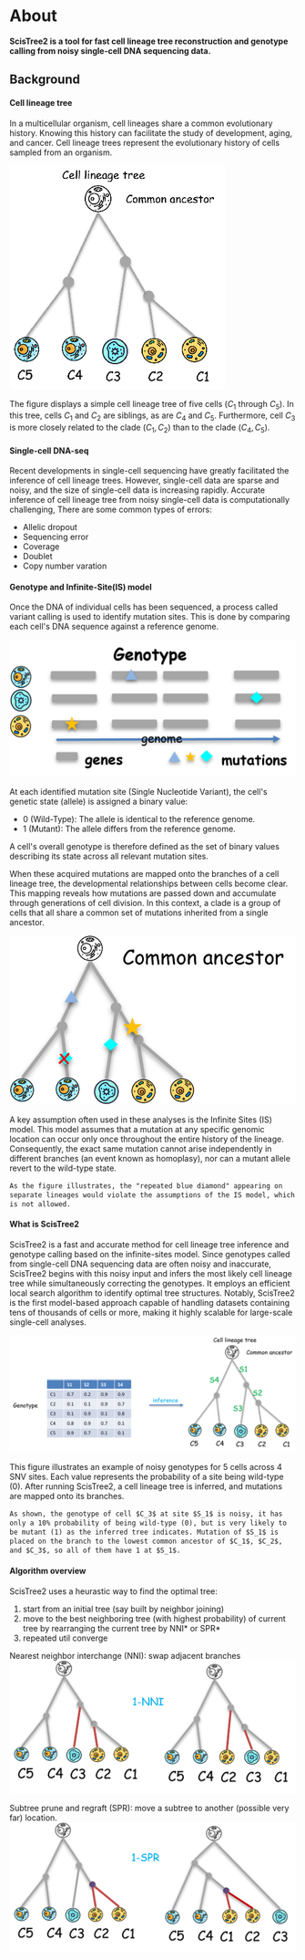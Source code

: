 
# About
**ScisTree2 is a tool for fast cell lineage tree reconstruction and genotype calling from noisy single-cell DNA sequencing data.**

## Background
#### Cell lineage tree
In a multicellular organism, cell lineages share a common evolutionary history. Knowing this history can facilitate the study of development, aging, and cancer. Cell lineage trees represent the evolutionary history of cells sampled from an organism. 

![A cell lineage tree with 5 cells and 4 SNVs](imgs/clt.png)

The figure displays a simple cell lineage tree of five cells ($C_1$ through $C_5$). In this tree, cells $C_1$ and $C_2$ are siblings, as are $C_4$ and $C_5$. Furthermore, cell $C_3$ is more closely related to the clade $(C_1,C_2)$ than to the clade $(C_4,C_5)$.


#### Single-cell DNA-seq
Recent developments in single-cell sequencing have greatly facilitated the inference of cell lineage trees. However, single-cell data are sparse and noisy, and the size of single-cell data is increasing rapidly. Accurate inference of cell lineage tree from noisy single-cell data is computationally challenging, 
There are some common types of errors:
- Allelic dropout
- Sequencing error
- Coverage
- Doublet
- Copy number varation


#### Genotype and Infinite-Site(IS) model
Once the DNA of individual cells has been sequenced, a process called variant calling is used to identify mutation sites. This is done by comparing each cell's DNA sequence against a reference genome.

![](./imgs/geno.png)

At each identified mutation site (Single Nucleotide Variant), the cell's genetic state (allele) is assigned a binary value:
* 0 (Wild-Type): The allele is identical to the reference genome.
* 1 (Mutant): The allele differs from the reference genome.

A cell's overall genotype is therefore defined as the set of binary values describing its state across all relevant mutation sites.

When these acquired mutations are mapped onto the branches of a cell lineage tree, the developmental relationships between cells become clear. This mapping reveals how mutations are passed down and accumulate through generations of cell division. In this context, a clade is a group of cells that all share a common set of mutations inherited from a single ancestor.

![](./imgs//mutmap.png)

A key assumption often used in these analyses is the Infinite Sites (IS) model. This model assumes that a mutation at any specific genomic location can occur only once throughout the entire history of the lineage. Consequently, the exact same mutation cannot arise independently in different branches (an event known as homoplasy), nor can a mutant allele revert to the wild-type state. 
```{note}
As the figure illustrates, the "repeated blue diamond" appearing on separate lineages would violate the assumptions of the IS model, which is not allowed.
```

#### What is ScisTree2
ScisTree2 is a fast and accurate method for cell lineage tree inference and genotype calling based on the infinite-sites model. Since genotypes called from single-cell DNA sequencing data are often noisy and inaccurate, ScisTree2 begins with this noisy input and infers the most likely cell lineage tree while simultaneously correcting the genotypes. It employs an efficient local search algorithm to identify optimal tree structures. Notably, ScisTree2 is the first model-based approach capable of handling datasets containing tens of thousands of cells or more, making it highly scalable for large-scale single-cell analyses.

![ScisTree2 infers a cell lineage tree from noisy genotype](imgs/g2t.png)

This figure illustrates an example of noisy genotypes for 5 cells across 4 SNV sites. Each value represents the probability of a site being wild-type (0). After running ScisTree2, a cell lineage tree is inferred, and mutations are mapped onto its branches. 
```{note}
As shown, the genotype of cell $C_3$ at site $S_1$ is noisy, it has only a 10% probability of being wild-type (0), but is very likely to be mutant (1) as the inferred tree indicates. Mutation of $S_1$ is placed on the branch to the lowest common ancestor of $C_1$, $C_2$, and $C_3$, so all of them have 1 at $S_1$.
```
#### Algorithm overview
ScisTree2 uses a heurastic way to find the optimal tree: 
1. start from an initial tree (say built by neighbor joining)
2. move to the best neighboring tree (with highest probability) of current tree by rearranging the current tree by NNI* or SPR*
3. repeated util converge

Nearest neighbor interchange  (NNI): swap adjacent branches
![Nearest neighbor interchange](imgs/nni.png)

Subtree prune and regraft (SPR): move a subtree to another (possible very far) location. 
![Subtree prune and regraft](imgs/spr.png)

